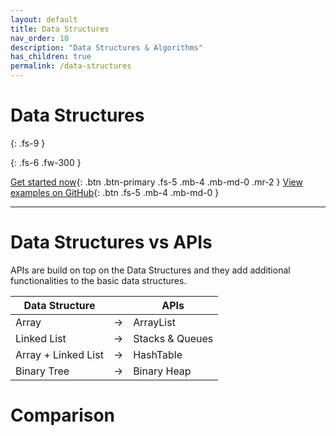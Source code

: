 ```yaml
---
layout: default
title: Data Structures
nav_order: 10
description: "Data Structures & Algorithms"
has_children: true
permalink: /data-structures
---
```


# Data Structures
{: .fs-9 }


{: .fs-6 .fw-300 }

[Get started now](#data-structures-vs-apis){: .btn .btn-primary .fs-5 .mb-4 .mb-md-0 .mr-2 } [View examples on GitHub](https://github.com/Iretha/data-structures-and-algorithms){: .btn .fs-5 .mb-4 .mb-md-0 }

---

# Data Structures vs APIs

APIs are build on top on the Data Structures and they add additional functionalities to the basic data structures.

Data Structure| |APIs
---|---|---
Array|->|ArrayList
Linked List|->|Stacks & Queues
Array + Linked List|->|HashTable
Binary Tree| -> | Binary Heap


# Comparison
